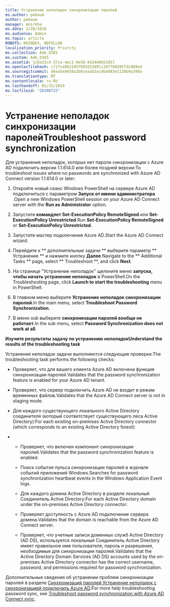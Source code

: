 ```yaml
---
title: Устранение неполадок синхронизации паролей
ms.author: pebaum
author: pebaum
manager: mnirkhe
ms.date: 3/20/2018
ms.audience: Admin
ms.topic: article
ROBOTS: NOINDEX, NOFOLLOW
localization_priority: Priority
ms.collection: Adm_O365
ms.custom: Adm_O365
ms.assetid: 1cba32c4-37ce-4ec1-9e58-8d3440b53d57
ms.openlocfilehash: c71fce8621057093d23891c26f7b0285fdc8b9ed
ms.sourcegitcommit: d6ea5e9458a2b8ceaab3ac4bd483e1130b9a398a
ms.translationtype: MT
ms.contentlocale: ru-RU
ms.lasthandoff: 01/15/2019
ms.locfileid: "28308725"
---
```

# <a name="troubleshoot-password-synchronization"></a><span data-ttu-id="3da6a-102">Устранение неполадок синхронизации паролей</span><span class="sxs-lookup"><span data-stu-id="3da6a-102">Troubleshoot password synchronization</span></span>

<span data-ttu-id="3da6a-103">Для устранения неполадок, которых нет пароли синхронизации с Azure AD подключить версии 1.1.614.0 или более поздней версии:</span><span class="sxs-lookup"><span data-stu-id="3da6a-103">To troubleshoot issues where no passwords are synchronized with Azure AD Connect version 1.1.614.0 or later:</span></span>
  
1. <span data-ttu-id="3da6a-104">Откройте новый сеанс Windows PowerShell на сервере Azure AD подключиться с параметром **Запуск от имени администратора** .</span><span class="sxs-lookup"><span data-stu-id="3da6a-104">Open a new Windows PowerShell session on your Azure AD Connect server with the **Run as Administrator** option.</span></span> 
    
2. <span data-ttu-id="3da6a-105">Запустите **командлет Set-ExecutionPolicy RemoteSigned** или **Set-ExecutionPolicy Unrestricted**.</span><span class="sxs-lookup"><span data-stu-id="3da6a-105">Run **Set-ExecutionPolicy RemoteSigned** or **Set-ExecutionPolicy Unrestricted**.</span></span> 
    
3. <span data-ttu-id="3da6a-106">Запустите мастер подключения Azure AD.</span><span class="sxs-lookup"><span data-stu-id="3da6a-106">Start the Azure AD Connect wizard.</span></span>
    
4. <span data-ttu-id="3da6a-107">Перейдите к \*\* дополнительные задачи \*\* выберите параметр \*\* Устранение \*\* и нажмите кнопку **Далее**.</span><span class="sxs-lookup"><span data-stu-id="3da6a-107">Navigate to the \*\* Additional Tasks \*\* page, select \*\* Troubleshoot \*\*, and click **Next**.</span></span> 
    
5. <span data-ttu-id="3da6a-108">На странице "Устранение неполадок" щелкните меню **запуска, чтобы начать устранение неполадок** в PowerShell.</span><span class="sxs-lookup"><span data-stu-id="3da6a-108">On the Troubleshooting page, click **Launch to start the troubleshooting** menu in PowerShell.</span></span> 
    
6. <span data-ttu-id="3da6a-109">В главном меню выберите **Устранение неполадок синхронизации паролей**.</span><span class="sxs-lookup"><span data-stu-id="3da6a-109">In the main menu, select **Troubleshoot Password Synchronization**.</span></span> 
    
7. <span data-ttu-id="3da6a-110">В меню sub выберите **синхронизации паролей вообще не работает**.</span><span class="sxs-lookup"><span data-stu-id="3da6a-110">In the sub menu, select **Password Synchronization does not work at all**.</span></span> 
    
 <span data-ttu-id="3da6a-111">**Изучите результаты задачу по устранению неполадок**</span><span class="sxs-lookup"><span data-stu-id="3da6a-111">**Understand the results of the troubleshooting task**</span></span>
  
<span data-ttu-id="3da6a-112">Устранения неполадок задачи выполняются следующие проверки:</span><span class="sxs-lookup"><span data-stu-id="3da6a-112">The troubleshooting task performs the following checks:</span></span>
  
- <span data-ttu-id="3da6a-113">Проверяет, что для вашего клиента Azure AD включена функция синхронизации паролей.</span><span class="sxs-lookup"><span data-stu-id="3da6a-113">Validates that the password synchronization feature is enabled for your Azure AD tenant.</span></span>
    
- <span data-ttu-id="3da6a-114">Проверяет, что сервер подключить Azure AD не входит в режим временных файлов.</span><span class="sxs-lookup"><span data-stu-id="3da6a-114">Validates that the Azure AD Connect server is not in staging mode.</span></span>
    
- <span data-ttu-id="3da6a-115">Для каждого существующего локального Active Directory соединителя (который соответствует существующего леса Active Directory):</span><span class="sxs-lookup"><span data-stu-id="3da6a-115">For each existing on-premises Active Directory connector (which corresponds to an existing Active Directory forest):</span></span>
    
- 
  - <span data-ttu-id="3da6a-116">Проверяет, что включен компонент синхронизации паролей.</span><span class="sxs-lookup"><span data-stu-id="3da6a-116">Validates that the password synchronization feature is enabled.</span></span>
    
  - <span data-ttu-id="3da6a-117">Поиск события пульса синхронизации паролей в журнале событий приложений Windows.</span><span class="sxs-lookup"><span data-stu-id="3da6a-117">Searches for password synchronization heartbeat events in the Windows Application Event logs.</span></span>
    
  - <span data-ttu-id="3da6a-118">Для каждого домена Active Directory в разделе локальный Соединитель Active Directory:</span><span class="sxs-lookup"><span data-stu-id="3da6a-118">For each Active Directory domain under the on-premises Active Directory connector:</span></span>
    
  - <span data-ttu-id="3da6a-119">Проверяет доступность с Azure AD подключение сервера домена.</span><span class="sxs-lookup"><span data-stu-id="3da6a-119">Validates that the domain is reachable from the Azure AD Connect server.</span></span>
    
  - <span data-ttu-id="3da6a-120">Проверяет, что учетные записи доменных служб Active Directory (AD DS), используется локальный Соединитель Active Directory имеет правильное имя пользователя, пароль и разрешения, необходимые для синхронизации паролей.</span><span class="sxs-lookup"><span data-stu-id="3da6a-120">Validates that the Active Directory Domain Services (AD DS) accounts used by the on-premises Active Directory connector has the correct username, password, and permissions required for password synchronization.</span></span>
    
<span data-ttu-id="3da6a-121">Дополнительные сведения об устранении проблем синхронизации паролей в разделе [Синхронизация паролей Устранение неполадок с синхронизацией подключить Azure AD](https://docs.microsoft.com/en-us/azure/active-directory/connect/active-directory-aadconnectsync-troubleshoot-password-synchronization).</span><span class="sxs-lookup"><span data-stu-id="3da6a-121">For more help troubleshooting password sync, see [Troubleshoot password synchronization with Azure AD Connect sync](https://docs.microsoft.com/en-us/azure/active-directory/connect/active-directory-aadconnectsync-troubleshoot-password-synchronization).</span></span>
  


